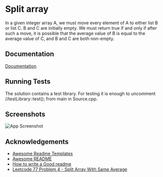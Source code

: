 # Split array 

In a given integer array A, we must move every element of A to either list B or list C.
B and C are initially  empty.
We must  return true if and only if after such a move, it is possible that the average value of B is equal to the average value of C, and B and C are both non-empty. 



## Documentation

[Documentation](https://github.com/Marinca88/SplitArrayWithSameAverage/blob/main/Documentation.docx)


## Running Tests

The solution  contains a test library. For testing it is  enough to  uncomment //testLibrary::test();  from  main  in Source.cpp.




## Screenshots

![App Screenshot]()


## Acknowledgements

 - [Awesome Readme Templates](https://awesomeopensource.com/project/elangosundar/awesome-README-templates)
 - [Awesome README](https://github.com/matiassingers/awesome-readme)
 - [How to write a Good readme](https://bulldogjob.com/news/449-how-to-write-a-good-readme-for-your-github-project)
 - [Leetcode 77 Problem 4 - Split Array With Same Average](https://www.youtube.com/watch?v=FBQbm26tSzA&t=83s)
